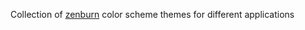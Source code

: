 Collection of [zenburn](https://github.com/jnurmine/Zenburn) color scheme themes for different applications

